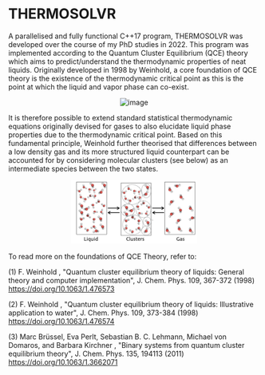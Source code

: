 # THERMOSOLVR
A parallelised and fully functional C++17 program, THERMOSOLVR was developed over the course of my PhD studies in 2022. This program was implemented according to the Quantum Cluster Equilibrium (QCE) theory which aims to predict/understand the thermodynamic properties of neat liquids. Originally developed in 1998 by Weinhold, a core foundation of QCE theory is the existence of the thermodynamic critical point as this is the point at which the liquid and vapor phase can co-exist.

<p align="center">
  <img width="336" alt="image" src="https://user-images.githubusercontent.com/42868568/161193744-3d69190e-097d-4feb-877e-0ec0dcaac7ce.png" width=50% height=50%>
  </p>
  
It is therefore possible to extend standard statistical thermodynamic equations originally devised for gases to also elucidate liquid phase properties due to the thermodynamic critical point. Based on this fundamental principle, Weinhold further theorised that differences between a low density gas and its more structured liquid counterpart can be accounted for by considering molecular clusters (see below) as an intermediate species between the two states.


<p align="center">
<img src="images/Screen Shot 2022-04-01 at 12.17.25 pm.png" width=50% height=50%>
  </p>

To read more on the foundations of QCE Theory, refer to:

(1) F. Weinhold , "Quantum cluster equilibrium theory of liquids: General theory and computer implementation", J. Chem. Phys. 109, 367-372 (1998) https://doi.org/10.1063/1.476573

(2) F. Weinhold , "Quantum cluster equilibrium theory of liquids: Illustrative application to water", J. Chem. Phys. 109, 373-384 (1998) https://doi.org/10.1063/1.476574

(3) Marc Brüssel, Eva Perlt, Sebastian B. C. Lehmann, Michael von Domaros, and Barbara Kirchner , "Binary systems from quantum cluster equilibrium theory", J. Chem. Phys. 135, 194113 (2011) https://doi.org/10.1063/1.3662071
